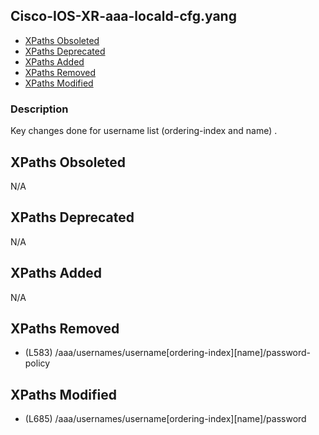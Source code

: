 ## Cisco-IOS-XR-aaa-locald-cfg.yang

- [XPaths Obsoleted](#xpaths-obsoleted)
- [XPaths Deprecated](#xpaths-deprecated)
- [XPaths Added](#xpaths-added)
- [XPaths Removed](#xpaths-removed)
- [XPaths Modified](#xpaths-modified)

### Description

Key changes done for username list (ordering-index and name) .

## XPaths Obsoleted

N/A

## XPaths Deprecated

N/A

## XPaths Added

N/A

## XPaths Removed

- (L583)	/aaa/usernames/username[ordering-index][name]/password-policy

## XPaths Modified

- (L685)	/aaa/usernames/username[ordering-index][name]/password

